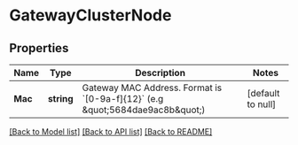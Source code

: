 # GatewayClusterNode

## Properties
Name | Type | Description | Notes
------------ | ------------- | ------------- | -------------
**Mac** | **string** | Gateway MAC Address. Format is &#x60;[0-9a-f]{12}&#x60; (e.g \&quot;5684dae9ac8b\&quot;) | [default to null]

[[Back to Model list]](../README.md#documentation-for-models) [[Back to API list]](../README.md#documentation-for-api-endpoints) [[Back to README]](../README.md)

